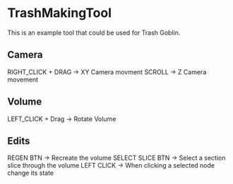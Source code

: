# TrashMakingTool
This is an example tool that could be used for Trash Goblin.

## Camera
RIGHT_CLICK + DRAG -> XY Camera movment 
SCROLL -> Z Camera movement 

## Volume 
LEFT_CLICK + Drag -> Rotate Volume 

## Edits 
REGEN BTN -> Recreate the volume 
SELECT SLICE BTN -> Select a section slice through the volume 
LEFT CLICK -> When clicking a selected node change its state
